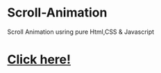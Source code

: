 # Scroll-Animation
Scroll Animation usring pure Html,CSS &amp; Javascript

# [Click here!](https://gowthamk17.github.io/Scroll-Animation/)
